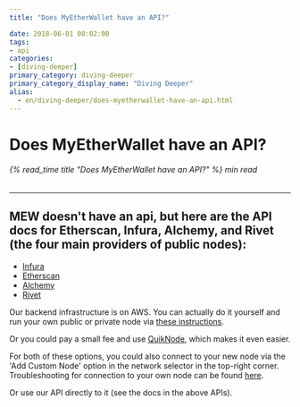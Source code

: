 ```yaml
---
title: "Does MyEtherWallet have an API?"

date: 2018-06-01 00:02:00
tags:
- api
categories:
- [diving-deeper]
primary_category: diving-deeper
primary_category_display_name: "Diving Deeper"
alias:
  - en/diving-deeper/does-myetherwallet-have-an-api.html
---
```


# **Does MyEtherWallet have an API?**

###### {% read_time title "Does MyEtherWallet have an API?" %} min read

* * *

## **MEW doesn't have an api, but here are the API docs for Etherscan, Infura, Alchemy, and Rivet (the four main providers of public nodes):**

-   [Infura][infurahowto]
-   [Etherscan][etherscanapi]
-   [Alchemy][alchapi]
-   [Rivet][rivetapi]

Our backend infrastructure is on AWS. You can actually do it yourself and run your own public or private node via [these instructions][instructions]. 

Or you could pay a small fee and use [QuikNode][quiknode], which makes it even easier.

For both of these options, you could also connect to your new node via the 'Add Custom Node' option in the network selector in the top-right corner. Troubleshooting for connection to your own node can be found [here][ownNode].

Or use our API directly to it (see the docs in the above APIs).

[mewapi]: http://www.myetherapi.com/

[infurahowto]: https://infura.io/#how-to

[etherscanapi]: https://etherscan.io/apis

[instructions]: https://github.com/MyEtherWallet/docker-geth-lb

[quiknode]: https://quiknode.io/

[ownNode]: /@@@@@@/networks-and-nodes/unable-to-connect-to-custom-node/

[rivetapi]: https://rivet.cloud/

[alchapi]: https://docs.alchemyapi.io/
